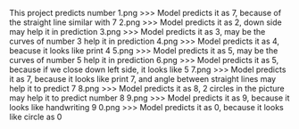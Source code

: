 This project predicts number
1.png >>>  Model predicts it as 7, because of the straight line similar with 7
2.png >>>  Model predicts it as 2, down side may help it in prediction
3.png >>>  Model predicts it as 3, may be the curves of number 3 help it in prediction
4.png >>>  Model predicts it as 4, beacuse it looks like print 4
5.png >>>  Model predicts it as 5, may be the curves of number 5 help it in prediction
6.png >>>  Model predicts it as 5, because if we close down left side, it looks like 5
7.png >>>  Model predicts it as 7, because it looks like print 7, and angle between straight lines may help it to predict 7
8.png >>>  Model predicts it as 8, 2 circles in the picture may help it to predict number 8
9.png >>>  Model predicts it as 9, because it looks like handwriting 9
0.png >>>  Model predicts it as 0, because it looks like circle as 0
